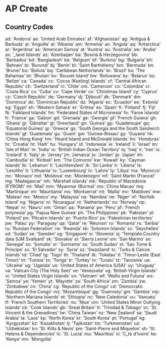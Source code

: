 # AP Create

## Country Codes
 ad: 'Andorra'
 ae: 'United Arab Emirates'
 af: 'Afghanistan'
 ag: 'Antigua & Barbuda'
 ai: 'Anguilla'
 al: 'Albania'
 am: 'Armenia'
 ao: 'Angola'
 aq: 'Antarctica'
 ar: 'Argentina'
 as: 'American Samoa'
 at: 'Austria'
 au: 'Australia'
 aw: 'Aruba'
 ax: '_land Islands'
 az: 'Azerbaijan'
 ba: 'Bosnia & Herzegovina'
 bb: 'Barbados'
 bd: 'Bangladesh'
 be: 'Belgium'
 bf: 'Burkina'
 bg: 'Bulgaria'
 bh: 'Bahrain'
 bi: 'Burundi'
 bj: 'Benin'
 bl: 'Saint Barthélemy'
 bm: 'Bermuda'
 bn: 'Brunei'
 bo: 'Bolivia'
 bq: 'Caribbean Netherlands'
 br: 'Brazil'
 bs: 'The Bahamas'
 bt: 'Bhutan'
 bv: 'Bouvet Island'
 bw: 'Botswana'
 by: 'Belarus'
 bz: 'Belize'
 ca: 'Canada'
 cc: 'Cocos (Keeling) Islands'
 cf: 'Central African Republic'
 ch: 'Switzerland'
 cl: 'Chile'
 cm: 'Cameroon'
 co: 'Colombia'
 cr: 'Costa Rica'
 cu: 'Cuba'
 cv: 'Cape Verde'
 cx: 'Christmas Island'
 cy: 'Cyprus'
 cz: 'Czech Republic'
 de: 'Germany'
 dj: 'Djibouti'
 dk: 'Denmark'
 dm: 'Dominica'
 do: 'Dominican Republic'
 dz: 'Algeria'
 ec: 'Ecuador'
 ee: 'Estonia'
 eg: 'Egypt'
 eh: 'Western Sahara'
 er: 'Eritrea'
 es: 'Spain'
 fi: 'Finland'
 fj: 'Fiji'
 fk: 'Falkland Islands'
 fm: 'Federated States of Micronesia'
 fo: 'Faroe Islands'
 fr: 'France'
 ga: 'Gabon'
 gd: 'Grenada'
 ge: 'Georgia'
 gf: 'French Guiana'
 gh: 'Ghana'
 gi: 'Gibraltar'
 gl: 'Greenland'
 gn: 'Guinea'
 gp: 'Guadeloupe'
 gq: 'Equatorial Guinea'
 gr: 'Greece'
 gs: 'South Georgia and the South Sandwich Islands'
 gt: 'Guatemala'
 gu: 'Guam'
 gw: 'Guinea-Bissau'
 gy: 'Guyana'
 hk: 'China Hong Kong'
 hm: 'Heard Island and McDonald Islands'
 hn: 'Honduras'
 hr: 'Croatia'
 ht: 'Haiti'
 hu: 'Hungary'
 id: 'Indonesia'
 ie: 'Ireland'
 il: 'Israel'
 im: 'Isle of Man'
 in: 'India'
 io: 'British Indian Ocean Territory'
 iq: 'Iraq'
 ir: 'Iran'
 is: 'Iceland'
 it: 'Italy'
 je: 'Jersey'
 jm: 'Jamaica'
 jo: 'Jordan'
 jp: 'Japan'
 kh: 'Cambodia'
 ki: 'Kiribati'
 km: 'The Comoros'
 kw: 'Kuwait'
 ky: 'Cayman Islands'
 lb: 'Lebanon'
 li: 'Liechtenstein'
 lk: 'Sri Lanka'
 lr: 'Liberia'
 ls: 'Lesotho'
 lt: 'Lithuania'
 lu: 'Luxembourg'
 lv: 'Latvia'
 ly: 'Libya'
 ma: 'Morocco'
 mc: 'Monaco'
 md: 'Moldova'
 me: 'Montenegro'
 mf: 'Saint Martin (France)'
 mg: 'Madagascar'
 mh: 'Marshall islands'
 mk: 'Republic of Macedonia (FYROM)'
 ml: 'Mali'
 mm: 'Myanmar (Burma)'
 mo: 'China Macao'
 mq: 'Martinique'
 mr: 'Mauritania'
 ms: 'Montserrat'
 mt: 'Malta'
 mv: 'Maldives'
 mw: 'Malawi'
 mx: 'Mexico'
 my: 'Malaysia'
 na: 'Namibia'
 ne: 'Niger'
 nf: 'Norfolk Island'
 ng: 'Nigeria'
 ni: 'Nicaragua'
 nl: 'Netherlands'
 no: 'Norway'
 np: 'Nepal'
 nr: 'Nauru'
 om: 'Oman'
 pa: 'Panama'
 pe: 'Peru'
 pf: 'French polynesia'
 pg: 'Papua New Guinea'
 ph: 'The Philippines'
 pk: 'Pakistan'
 pl: 'Poland'
 pn: 'Pitcairn Islands'
 pr: 'Puerto Rico'
 ps: 'Palestinian territories'
 pw: 'Palau'
 py: 'Paraguay'
 qa: 'Qatar'
 re: 'Réunion'
 ro: 'Romania'
 rs: 'Serbia'
 ru: 'Russian Federation'
 rw: 'Rwanda'
 sb: 'Solomon Islands'
 sc: 'Seychelles'
 sd: 'Sudan'
 se: 'Sweden'
 sg: 'Singapore'
 si: 'Slovenia'
 sj: 'Template:Country data SJM Svalbard'
 sk: 'Slovakia'
 sl: 'Sierra Leone'
 sm: 'San Marino'
 sn: 'Senegal'
 so: 'Somalia'
 sr: 'Suriname'
 ss: 'South Sudan'
 st: 'Sao Tome & Principe'
 sv: 'El Salvador'
 sy: 'Syria'
 sz: 'Swaziland'
 tc: 'Turks & Caicos Islands'
 td: 'Chad'
 tg: 'Togo'
 th: 'Thailand'
 tk: 'Tokelau'
 tl: 'Timor-Leste (East Timor)'
 tn: 'Tunisia'
 to: 'Tonga'
 tr: 'Turkey'
 tv: 'Tuvalu'
 tz: 'Tanzania'
 ua: 'Ukraine'
 ug: 'Uganda'
 us: 'United States of America (USA)'
 uy: 'Uruguay'
 va: 'Vatican City (The Holy See)'
 ve: 'Venezuela'
 vg: 'British Virgin Islands'
 vi: 'United States Virgin Islands'
 vn: 'Vietnam'
 wf: 'Wallis and Futuna'
 ws: 'Samoa'
 ye: 'Yemen'
 yt: 'Mayotte'
 za: 'South Africa'
 zm: 'Zambia'
 zw: 'Zimbabwe'
 cn: 'China'
 cg: 'Republic of the Congo'
 cd: 'Democratic Republic of the Congo'
 mz: 'Mozambique'
 gg: 'Guernsey'
 gm: 'Gambia'
 mp: 'Northern Mariana Islands'
 et: 'Ethiopia'
 nc: 'New Caledonia'
 vu: 'Vanuatu'
 tf: 'French Southern Territories'
 nu: 'Niue'
 um: 'United States Minor Outlying Islands'
 ck: 'Cook Islands'
 gb: 'Great Britain'
 tt: 'Trinidad & Tobago'
 vc: 'St. Vincent & the Grenadines'
 tw: 'China Taiwan'
 nz: 'New Zealand'
 sa: 'Saudi Arabia'
 la: 'Laos'
 kp: 'North Korea'
 kr: 'South Korea'
 pt: 'Portugal'
 kg: 'Kyrgyzstan'
 kz: 'Kazakhstan'
 tj: 'Tajikistan'
 tm: 'Turkmenistan'
 uz: 'Uzbekistan'
 kn: 'St. Kitts & Nevis'
 pm: 'Saint-Pierre and Miquelon'
 sh: 'St. Helena & Dependencies'
 lc: 'St. Lucia'
 mu: 'Mauritius'
 ci: 'C_te d\'Ivoire'
 ke: 'Kenya'
 mn: 'Mongolia'
